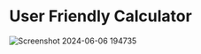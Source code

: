 # User Friendly Calculator
![Screenshot 2024-06-06 194735](https://github.com/Sowmika-Arul/Calculator/assets/171491614/6bc307b0-73b7-4b8f-9c81-8177f9dd2d55)

